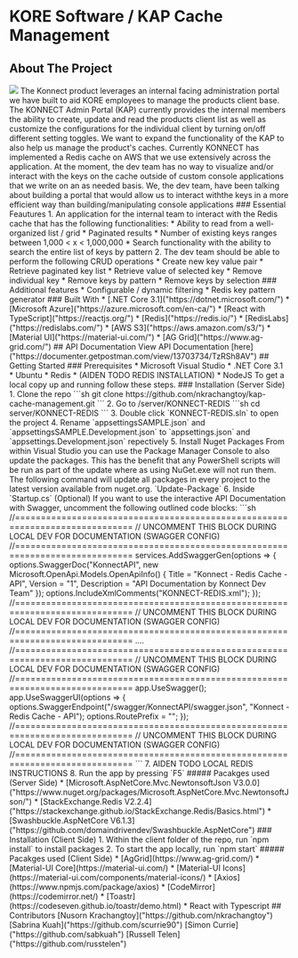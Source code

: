 # KORE Software / KAP Cache Management

<!-- ABOUT THE PROJECT -->

## About The Project

<img src="https://koresoftware.com/wp-content/uploads/2019/08/KONNECT_700.png"/>
The Konnect product leverages an internal facing administration portal we have built to aid KORE employees to manage the products client base. The KONNECT Admin Portal (KAP) currently provides the internal members the ability to create, update and read the products client list as well as customize the configurations for the individual client by turning on/off different setting toggles. We want to expand the functionality of the KAP to also help us manage the product's caches.
Currently KONNECT has implemented a Redis cache on AWS that we use extensively across the application. At the moment, the dev team has no way to visualize and/or interact with the keys on the cache outside of custom console applications that we write on an as needed basis. We, the dev team, have been talking about building a portal that would allow us to interact withthe keys in a more efficient way than building/manipulating console applications
### Essential Feautures
1. An application for the internal team to interact with the Redis cache that has the following functionalities:
    *  Ability to read from a well-organized list / grid
    *  Paginated results
        *  Number of existing keys ranges between 1,000 < x < 1,000,000
    *  Search functionality with the ability to search the entire list of keys by pattern
2. The dev team should be able to perform the following CRUD operations
    * Create new key value pair
    * Retrieve paginated key list
    * Retrieve value of selected key
    * Remove individual key
    * Remove keys by pattern
    * Remove keys by selection
### Additional features
* Configurable / dynamic filtering
* Redis key pattern generator
### Built With
* [.NET Core 3.1]("https://dotnet.microsoft.com/")
* [Microsoft Azure]("https://azure.microsoft.com/en-ca/")
* [React with TypeScript]("https://reactjs.org/")
* [Redis]("https://redis.io/")
* [RedisLabs]("https://redislabs.com/")
* [AWS S3]("https://aws.amazon.com/s3/")
* [Material UI]("https://material-ui.com/")
* [AG Grid]("https://www.ag-grid.com/")
## API Documentation
View API Documentation [here]("https://documenter.getpostman.com/view/13703734/TzRSh8AV")
<!-- GETTING STARTED -->
## Getting Started
### Prerequisites
* Microsoft Visual Studio
* .NET Core 3.1
* Ubuntu
* Redis
* (AIDEN TODO REDIS INSTALLATION)
* NodeJS
To get a local copy up and running follow these steps.
### Installation (Server Side)
1. Clone the repo
   ```sh
   git clone https://github.com/nkrachangtoy/kap-cache-management.git
   ```
2. Go to /server/KONNECT-REDIS
   ```sh
   cd server/KONNECT-REDIS
   ```
3. Double click `KONNECT-REDIS.sln` to open the project
4. Rename `appsettingsSAMPLE.json` and `appsettingsSAMPLE.Development.json` to `appsettings.json` and `appsettings.Development.json` repectively
5. Install Nuget Packages
   From within Visual Studio you can use the Package Manager Console to also update the packages. This has the benefit that any PowerShell scripts will be run as part of the update where as using NuGet.exe will not run them. The following command will update all packages in every project to the latest version available from nuget.org.
    `Update-Package`
6. Inside `Startup.cs` (Optional)
    If you want to use the interactive API Documentation with Swagger, uncomment the following outlined code blocks:
   ```sh
    //=============================================================================
    // UNCOMMENT THIS BLOCK DURING LOCAL DEV FOR DOCUMENTATION (SWAGGER CONFIG)
    //=============================================================================
    services.AddSwaggerGen(options =>
    {
        options.SwaggerDoc("KonnectAPI",
            new Microsoft.OpenApi.Models.OpenApiInfo()
            {
                Title = "Konnect - Redis Cache - API",
                Version = "1",
                Description = "API Documentation by Konnect Dev Team"
            });
        options.IncludeXmlComments("KONNECT-REDIS.xml");
    });
    //=============================================================================
    // UNCOMMENT THIS BLOCK DURING LOCAL DEV FOR DOCUMENTATION (SWAGGER CONFIG)
    //=============================================================================
    ....
    //=============================================================================
    // UNCOMMENT THIS BLOCK DURING LOCAL DEV FOR DOCUMENTATION (SWAGGER CONFIG)
    //=============================================================================
    app.UseSwagger();
    app.UseSwaggerUI(options =>
    {
        options.SwaggerEndpoint("/swagger/KonnectAPI/swagger.json", "Konnect - Redis Cache - API");
        options.RoutePrefix = "";
    });
    //=============================================================================
    // UNCOMMENT THIS BLOCK DURING LOCAL DEV FOR DOCUMENTATION (SWAGGER CONFIG)
    //=============================================================================
   ```
 7. AIDEN TODO LOCAL REDIS INSTRUCTIONS
 8. Run the app by pressing `F5`
##### Pacakges used (Server Side)
* [Microsoft.AspNetCore.Mvc.NewtonsoftJson V3.0.0]("https://www.nuget.org/packages/Microsoft.AspNetCore.Mvc.NewtonsoftJson/")
* [StackExchange.Redis V2.2.4]("https://stackexchange.github.io/StackExchange.Redis/Basics.html")
* [Swashbuckle.AspNetCore V6.1.3]("https://github.com/domaindrivendev/Swashbuckle.AspNetCore")
### Installation (Client Side)
1. Within the client folder of the repo, run `npm install` to install packages 
2. To start the app locally, run `npm start`
##### Pacakges used (Client Side)
* [AgGrid](https://www.ag-grid.com/)
* [Material-UI Core](https://material-ui.com/)
* [Material-UI Icons](https://material-ui.com/components/material-icons/)
* [Axios](https://www.npmjs.com/package/axios)
* [CodeMirror](https://codemirror.net/)
* [Toastr](https://codeseven.github.io/toastr/demo.html)
* React with Typescript
<!-- CONTACT -->
## Contributors
[Nusorn Krachangtoy]("https://github.com/nkrachangtoy")
[Sabrina Kuah]("https://github.com/scurrie90")
[Simon Currie]("https://github.com/sabkuah")
[Russell Telen]("https://github.com/russtelen")
